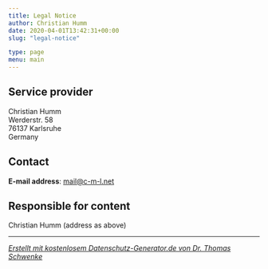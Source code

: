 ```yaml
---
title: Legal Notice
author: Christian Humm
date: 2020-04-01T13:42:31+00:00
slug: "legal-notice"

type: page
menu: main
---
```

## Service provider

Christian Humm\
Werderstr. 58\
76137 Karlsruhe\
Germany

## Contact

**E-mail address**: mail@c-m-l.net

## Responsible for content

Christian Humm (address as above)

---

_[Erstellt mit kostenlosem Datenschutz-Generator.de von Dr. Thomas Schwenke](https://datenschutz-generator.de/)_
